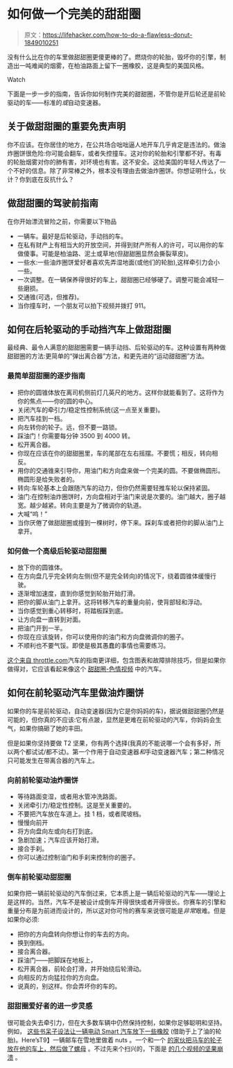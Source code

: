 # 如何做一个完美的甜甜圈

> 原文：<https://lifehacker.com/how-to-do-a-flawless-donut-1849010251>

没有什么比在你的车里做甜甜圈更傻更棒的了。燃烧你的轮胎，毁坏你的引擎，制造出一吨难闻的烟雾，在柏油路面上留下一圈橡胶，这是典型的美国风格。

Watch

下面是一步一步的指南，告诉你如何制作完美的甜甜圈，不管你是开后轮还是前轮驱动的车——标准的*或*自动变速器。

## 关于做甜甜圈的重要免责声明

你不应该。在你居住的地方，在公共场合咄咄逼人地开车几乎肯定是违法的。做油炸圈饼很危险:你可能会翻车，或者失控撞车。这对你的轮胎和引擎都不好。有毒的轮胎烟雾对你的肺有害，对环境也有害。这不安全。这给美国的年轻人传达了一个不好的信息。除了非常棒之外，根本没有理由去做油炸圈饼。你想证明什么，伙计？你到底在反抗什么？

## **做甜甜圈的驾驶前指南**

在你开始漂流冒险之前，你需要以下物品

*   一辆车。最好是后轮驱动，手动挡的车。
*   在私有财产上有相当大的开放空间，并得到财产所有人的许可，可以用你的车做傻事。可能是柏油路、泥土或草地(但甜甜圈显然会撕裂草皮)。
*   一些水:一些油炸圈饼爱好者喜欢先弄湿地面(或他们的轮胎),这样牵引力会小一些。
*   一次调整。在一辆保养得很好的车上，甜甜圈已经够硬了。调整可能会减轻一些磨损。
*   交通锥(可选，但推荐)。
*   当你撞车时，一个朋友可以拍下视频并拨打 911。

## **如何在后轮驱动的手动挡汽车上做甜甜圈**

最经典、最令人满意的甜甜圈需要一辆手动挡、后轮驱动的车。这种设置有两种做甜甜圈的方法:更简单的“弹出离合器”方法，和更先进的“运动甜甜圈”方法。

### **最简单甜甜圈的逐步指南**

*   把你的圆锥体放在离司机侧前灯几英尺的地方。这样你就能看到了。这将作为你的焦点——你的圆的中心。
*   关闭汽车的牵引力/稳定性控制系统(这一点至关重要)。
*   把汽车挂到一档。
*   向左转你的轮子。远，但不要一路锁。
*   踩油门！你需要每分钟 3500 到 4000 转。
*   松开离合器。
*   你现在应该在你的甜甜圈里，车的尾部在左右摇摆。不要慌；相反，转向相反。
*   用你的交通锥来引导你，用油门和方向盘来做一个完美的圆。不要做椭圆形。椭圆形是给失败者的。
*   转向:车轮基本上会跟随汽车的动力，但你仍然需要轻推车轮以保持紧固。
*   油门:在控制油炸圈饼时，方向盘相对于油门来说是次要的。油门越大，圈子越宽。越少越紧。转向主要是为了微调你的轨道。
*   大喊“呜！”
*   当你厌倦了做甜甜圈或撞到一棵树时，停下来。踩刹车或者把你的脚从油门上拿开。

### **如何做一个高级后轮驱动甜甜圈**

*   放下你的圆锥体。
*   在方向盘几乎完全转向左侧(但不是完全转向)的情况下，绕着圆锥体缓慢行驶。
*   逐渐增加速度，直到你感觉到轮胎开始打滑。
*   把你的脚从油门上拿开。这将转移汽车的重量向前，使背部轻和浮动。
*   当你感觉到重心转移时，将踏板踩到底。
*   让方向盘一直转到对面。
*   把油门开到一半。
*   你现在应该旋转，你可以使用你的油门和方向盘微调你的圈子。
*   不顺利也不要气馁。即使是极其愚蠢的事情也需要练习。

[这个来自 throttle.com](https://www.carthrottle.com/post/aj73b9g/)汽车的指南更详细，包含图表和故障排除技巧，但是如果你做得对，它应该看起来像这个 [甜甜圈-色情视频](http://If%20you%E2%80%99re%20doing%20it%20right%20it%20looks%20like%20this%20Doughnut%20porn%20video.%20https://www.youtube.com/watch?v=8rFNRri8-TI) 中的汽车。

## **如何在前轮驱动汽车里做油炸圈饼**

如果你的车是前轮驱动，自动变速器(因为它是你妈妈的车)，据说做甜甜圈仍然是可能的，但你真的不应该:它有点跛，显然是更难在前轮驱动的汽车，你妈妈会生气，如果你搞砸了她的丰田。

但是如果你坚持要做 T2 坚果，你有两个选择(我真的不能说哪一个会有多好，所以两个都试试/都不试)。第一个作用于自动变速器*和*手动变速器汽车；第二种情况只可能发生在带离合器的汽车上。

### 向前前轮驱动油炸圈饼

*   等待路面变湿，或者用水管冲洗路面。
*   关闭牵引力/稳定性控制。这是至关重要的。
*   不要把汽车放在车道上。挂 1 档，或者爬坡档。
*   慢慢向前开
*   将方向盘向左或向右打到底。
*   急剧加速；汽车应该开始打滑。
*   接合手刹。
*   你可以通过控制油门和手刹来控制你的圈子。

### **倒车前轮驱动甜甜圈**

如果你把一辆前轮驱动的汽车倒过来，它本质上是一辆后轮驱动的汽车——理论上是这样的。当然，汽车不是被设计成倒车开得很快或者开得很长。你赛车的引擎和重量分布是为前进而设计的，所以这对你可怜的赛车来说很可能是*非常*艰难。但是如果你必须:

*   把你的方向盘转向你想让你的车去的方向。
*   换到倒档。
*   接合离合器。
*   踩油门——把脚踩在地板上，
*   松开离合器，前轮会打滑，并开始绕后轮滑动。
*   向相反的方向猛拉你的方向盘。
*   说真的，别这样。你会弄坏你的车的。

### **甜甜圈爱好者的进一步灵感**

很可能会失去牵引力，但在大多数车辆中仍然保持控制，如果你足够聪明和坚持。例如， [这些书呆子设法让一辆电动 Smart 汽车放下一些橡胶](https://www.youtube.com/watch?v=lvIfTDeolHY) (借助于上了油的轮胎)。Here’sT9】一辆邮车在雪地里做着 nuts 。一个和一个 [的家伙把马车的轮子放在他的车上，然后做了螺母](https://www.youtube.com/watch?v=2SRLBQ8trhk) 。不过先来个扫兴的，下面是 [的几个视频](https://www.youtube.com/watch?v=umMmtjfyvGc)[的坚果](https://www.youtube.com/watch?v=34GoWVM6kdI)[崩溃](https://www.youtube.com/shorts/spQsOWGyb6Q) 。